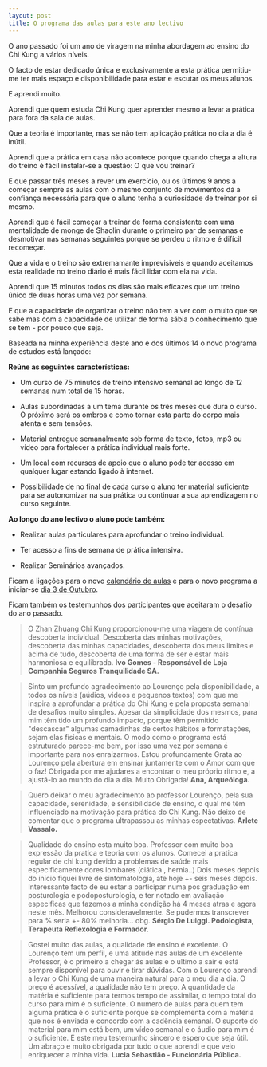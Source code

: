 ```yaml
---
layout: post
title: O programa das aulas para este ano lectivo
---
```


O ano passado foi um ano de viragem na minha abordagem ao ensino do Chi Kung a vários níveis.

O facto de estar dedicado única e exclusivamente a esta prática permitiu-me ter mais espaço e disponibilidade para estar e escutar os meus alunos.

E aprendi muito. 

Aprendi que quem estuda Chi Kung quer aprender mesmo a levar a prática para fora da sala de aulas.

Que a teoria é importante, mas se não tem aplicação prática no dia a dia é inútil. 

Aprendi que a prática em casa não acontece porque quando chega a altura do treino é fácil instalar-se a questão: O que vou treinar?

E que passar três meses a rever um exercício, ou os últimos 9 anos a começar sempre as aulas com o mesmo conjunto de movimentos dá a confiança necessária para que o aluno tenha a curiosidade de treinar por si mesmo. 

Aprendi que é fácil começar a treinar de forma consistente com uma mentalidade de monge de Shaolin durante o primeiro par de semanas e desmotivar nas semanas seguintes porque se perdeu o ritmo e é difícil recomeçar.

Que a vida e o treino são extremamante imprevisiveis e quando aceitamos esta realidade no treino diário é mais fácil lidar com ela na vida. 

Aprendi que 15 minutos todos os dias são mais eficazes que um treino único de duas horas uma vez por semana. 

E que a capacidade de organizar o treino não tem a ver com o muito que se sabe mas com a capacidade de utilizar de forma sábia o conhecimento que se tem - por pouco que seja. 

Baseada na minha experiência deste ano e dos últimos 14 o novo programa de estudos está lançado:

**Reúne as seguintes características:**

+  Um curso de 75 minutos de treino intensivo semanal ao longo de 12 semanas num total de 15 horas. 

+  Aulas subordinadas a um tema durante os três meses que dura o curso. O próximo será os ombros e como tornar esta parte do corpo mais atenta e sem tensões. 

+  Material entregue semanalmente sob forma de texto, fotos, mp3 ou vídeo para fortalecer a prática individual mais forte. 

+   Um local com recursos de apoio que o aluno pode ter acesso em qualquer lugar estando ligado à internet. 

+   Possibilidade de no final de cada curso o aluno ter material suficiente para se autonomizar na sua prática ou continuar a sua aprendizagem no curso seguinte.

**Ao longo do ano lectivo o aluno pode também:**

+  Realizar aulas particulares para aprofundar o treino individual.

+  Ter acesso a fins de semana de prática intensiva.

+  Realizar Seminários avançados.


Ficam a ligações para o novo [calendário de aulas](http://devagar.org/aulas.html) e para o novo programa a iniciar-se [dia 3 de Outubro](http://devagar.org/regulares.html). 

Ficam também os testemunhos dos participantes que aceitaram o desafio do ano passado. 

>O Zhan Zhuang Chi Kung proporcionou-me uma viagem de contínua descoberta individual. Descoberta das minhas motivações, descoberta das minhas capacidades, descoberta dos meus limites e acima de tudo, descoberta de uma forma de ser e estar mais harmoniosa e equilibrada.
>**Ivo Gomes - Responsável de Loja Companhia Seguros Tranquilidade SA.**

>Sinto um profundo agradecimento ao Lourenço pela disponibilidade, a todos os níveis (aúdios, videos e pequenos textos) com que me inspira a aprofundar a prática do Chi Kung e pela proposta semanal de desafios muito simples. Apesar da simplicidade dos mesmos, para mim têm tido um profundo impacto, porque têm permitido "descascar" algumas camadinhas de certos hábitos e formatações, sejam elas físicas e mentais. O modo como o programa está estruturado parece-me bem, por isso uma vez por semana é importante para nos enraizarmos. Estou profundamente Grata ao Lourenço pela abertura em ensinar juntamente com o Amor com que o faz! Obrigada por me ajudares a encontrar o meu próprio ritmo e, a ajustá-lo ao mundo do dia a dia. Muito Obrigada!
>**Ana, Arqueóloga.**

>Quero deixar o meu agradecimento ao professor Lourenço, pela sua capacidade, serenidade, e sensibilidade de ensino, o qual me têm influenciado na motivação para prática do Chi Kung. Não deixo de comentar que o programa ultrapassou as minhas espectativas. 
>**Arlete Vassalo.**

>Qualidade do ensino esta muito boa. Professor com muito boa expressão da pratica e teoria com os alunos. Comecei a pratica regular de chi kung devido a problemas de saúde mais especificamente dores lombares (ciática , hernia..) Dois meses depois do início fiquei livre de sintomatologia, ate hoje +- seis meses depois. Interessante facto de eu estar a participar numa pos graduação em posturologia e podoposturologia, e ter notado em avaliação especificas que fazemos a minha condição há 4 meses atras e agora neste mês. Melhorou consideravelmente. Se pudermos transcrever para % seria +- 80% melhoria... obg.
>**Sérgio De Luiggi. Podologista, Terapeuta Reflexologia e Formador.**

>Gostei muito das aulas, a qualidade de ensino é excelente. O Lourenço tem um perfil, e uma atitude nas aulas de um excelente Professor, é o primeiro a chegar ás aulas e o ultimo a sair e está sempre disponível para ouvir e tirar dúvidas. Com o Lourenço aprendi a levar o Chi Kung de uma maneira natural para o meu dia a dia. O preço é acessível, a qualidade não tem preço. A quantidade da matéria é suficiente para termos tempo de assimilar, o tempo total do curso para mim é o suficiente. O numero de aulas para quem tem alguma prática é o suficiente porque se complementa com a matéria que nos é enviada e concordo com a cadência semanal. O suporte do material para mim está bem, um vídeo semanal e o áudio para mim é o suficiente. É este meu testemunho sincero e espero que seja útil. Um abraço e muito obrigada por tudo o que aprendi e que veio enriquecer a minha vida.
>**Lucia Sebastião - Funcionária Pública.**

 